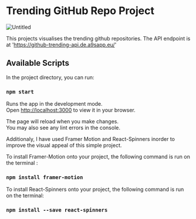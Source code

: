 # Trending GitHub Repo Project
![Untitled](https://user-images.githubusercontent.com/86841312/179998834-59ccfb4a-e7e0-47d5-b7a1-b40c1ceeeb55.png)

This projects visualises the trending github repositories. The API endpoint is at 'https://github-trending-api.de.a9sapp.eu/'

## Available Scripts

In the project directory, you can run:

### `npm start`

Runs the app in the development mode.\
Open [http://localhost:3000](http://localhost:3000) to view it in your browser.

The page will reload when you make changes.\
You may also see any lint errors in the console.

Additionaly, I have used Framer Motion and React-Spinners inorder to improve the visual appeal of this simple project. 

To install Framer-Motion onto your project, the following command is run on the terminal :

### `npm install framer-motion`

To install React-Spinners onto your project, the following command is run on the terminal:

### `npm install --save react-spinners`
